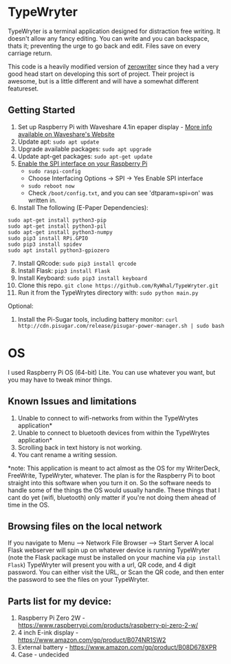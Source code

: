 # TypeWryter
TypeWryter is a terminal application designed for distraction free writing. It doesn't allow any fancy editing. You can write and you can backspace, thats it; preventing the urge to go back and edit. Files save on every carriage return.

This code is a heavily modified version of [zerowriter](https://github.com/zerowriter/zerowriter1/tree/main) since they had a very good head start on developing this sort of project. Their project is awesome, but is a little different and will have a somewhat different featureset.  
 
## Getting Started
1. Set up Raspberry Pi with Waveshare 4.1in epaper display - [More info available on Waveshare's Website](https://www.waveshare.com/wiki/4.2inch_e-Paper_Module_(B)_Manual#Overview)
2. Update apt: `sudo apt update`
3. Upgrade available packages: `sudo apt upgrade`
4. Update apt-get packages: `sudo apt-get update`
5. [Enable the SPI interface on your Raspberry Pi](https://www.waveshare.com/wiki/4.2inch_e-Paper_Module_(B)_Manual#Enable_SPI_Interface)
   * `sudo raspi-config`
   * Choose Interfacing Options -> SPI -> Yes Enable SPI interface
   * `sudo reboot now`
   * Check `/boot/config.txt`, and you can see 'dtparam=spi=on' was written in.
6. Install The following (E-Paper Dependencies):
```
sudo apt-get install python3-pip
sudo apt-get install python3-pil
sudo apt-get install python3-numpy
sudo pip3 install RPi.GPIO
sudo pip3 install spidev
sudo apt install python3-gpiozero
```
7. Install QRcode: `sudo pip3 install qrcode`
8. Install Flask: `pip3 install Flask`
9. Install Keyboard: `sudo pip3 install keyboard`
10. Clone this repo. `git clone https://github.com/RyWhal/TypeWryter.git`
11. Run it from the TypeWrytes directory with: `sudo python main.py`

Optional:
1. Install the Pi-Sugar tools, including battery monitor: `curl http://cdn.pisugar.com/release/pisugar-power-manager.sh | sudo bash`

# OS
I used Raspberry Pi OS (64-bit) Lite.
You can use whatever you want, but you may have to tweak minor things. 


## Known Issues and limitations

1. Unable to connect to wifi-networks from within the TypeWrytes application*
2. Unable to connect to bluetooth devices from within the TypeWrytes application*
4. Scrolling back in text history is not working.
5. You cant rename a writing session.

*note: This application is meant to act almost as the OS for my WriterDeck, FreeWrite, TypeWryter, whatever. The plan is for the Raspberry Pi to boot straight into this software when you turn it on. So the software needs to handle some of the things the OS would usually handle. These things that I cant do yet (wifi, bluetooth) only matter if you're not doing them ahead of time in the OS. 


## Browsing files on the local network
If you navigate to Menu --> Network File Browser --> Start Server
A local Flask webserver will spin up on whatever device is running TypeWryter (note the Flask package must be installed on your machine via `pip install Flask`)
TypeWryter will present you with a url, QR code, and  4 digit password. You can either visit the URL, or Scan the QR code,  and then enter the password to see the files on your TypeWryter.


## Parts list for my device:
1. Raspberry Pi Zero 2W -  https://www.raspberrypi.com/products/raspberry-pi-zero-2-w/
2. 4 inch E-ink display -  https://www.amazon.com/gp/product/B074NR1SW2
3. External battery - https://www.amazon.com/gp/product/B08D678XPR
4. Case - undecided





